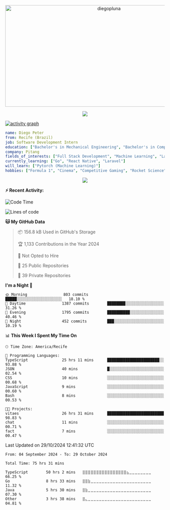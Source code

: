 <p align="center">
  <img src="https://socialify.git.ci/diegopluna/diegopluna/image?font=Inter&forks=1&issues=1&language=1&name=1&owner=1&pattern=Brick%20Wall&pulls=1&stargazers=1&theme=Dark" alt="diegopluna" width="640" height="320" />
</p>

<p align="center">
  <img src="https://github-profile-trophy.vercel.app/?username=diegopluna&theme=tokyonight&column=-1"/>
</p>

[![activity graph](https://github-readme-activity-graph.vercel.app/graph?username=diegopluna&theme=github-dark-dimmed&custom_title=diegopluna%20Activity%20Graph&hide_border=true)](https://github.com/ashutosh00710/github-readme-activity-graph)

```yaml
name: Diego Peter
from: Recife (Brazil)
job: Software Development Intern
education: ["Bachelor's in Mechanical Engineering", "Bachelor's in Computer Science"]
company: Pitang
fields_of_interests: ["Full Stack Development", "Machine Learning", "Large Language Models", "Computer Vision"]
currently_learning: ["Go", "React Native", "Laravel"]
will_learn: ["Pytorch (Machine Learning)"]
hobbies: ["Formula 1", "Cinema", "Competitive Gaming", "Rocket Science"]
```
<p align="center">
  <img src="https://music-profile.rayriffy.com/theme/dark.svg?uid=001361.7bf259d2dfb9456ca71b61612518bc5f.0128" />
</p>

**:zap: Recent Activity:**

<!--START_SECTION:activity-->
<!--END_SECTION:activity-->

<!--START_SECTION:waka-->
![Code Time](http://img.shields.io/badge/Code%20Time-75%20hrs%2020%20mins-blue)

![Lines of code](https://img.shields.io/badge/From%20Hello%20World%20I%27ve%20Written-3.7%20million%20lines%20of%20code-blue)

**🐱 My GitHub Data** 

> 📦 156.8 kB Used in GitHub's Storage 
 > 
> 🏆 1,133 Contributions in the Year 2024
 > 
> 🚫 Not Opted to Hire
 > 
> 📜 25 Public Repositories 
 > 
> 🔑 39 Private Repositories 
 > 
**I'm a Night 🦉** 

```text
🌞 Morning                803 commits         █████░░░░░░░░░░░░░░░░░░░░   18.10 % 
🌆 Daytime                1387 commits        ████████░░░░░░░░░░░░░░░░░   31.26 % 
🌃 Evening                1795 commits        ██████████░░░░░░░░░░░░░░░   40.46 % 
🌙 Night                  452 commits         ███░░░░░░░░░░░░░░░░░░░░░░   10.19 % 
```


📊 **This Week I Spent My Time On** 

```text
🕑︎ Time Zone: America/Recife

💬 Programming Languages: 
TypeScript               25 hrs 11 mins      ███████████████████████░░   93.88 % 
JSON                     40 mins             █░░░░░░░░░░░░░░░░░░░░░░░░   02.54 % 
CSS                      10 mins             ░░░░░░░░░░░░░░░░░░░░░░░░░   00.68 % 
JavaScript               9 mins              ░░░░░░░░░░░░░░░░░░░░░░░░░   00.60 % 
Bash                     8 mins              ░░░░░░░░░░░░░░░░░░░░░░░░░   00.53 % 

🐱‍💻 Projects: 
vitaes                   26 hrs 31 mins      █████████████████████████   98.83 % 
chat                     11 mins             ░░░░░░░░░░░░░░░░░░░░░░░░░   00.71 % 
fact                     7 mins              ░░░░░░░░░░░░░░░░░░░░░░░░░   00.47 % 
```


 Last Updated on 29/10/2024 12:41:32 UTC
<!--END_SECTION:waka-->

<!--START_SECTION:waka-simple-->

```text
From: 04 September 2024 - To: 29 October 2024

Total Time: 75 hrs 31 mins

TypeScript        50 hrs 2 mins   ⣿⣿⣿⣿⣿⣿⣿⣿⣿⣿⣿⣿⣿⣿⣿⣿⣦⣀⣀⣀⣀⣀⣀⣀⣀   66.25 %
Go                8 hrs 33 mins   ⣿⣿⣷⣀⣀⣀⣀⣀⣀⣀⣀⣀⣀⣀⣀⣀⣀⣀⣀⣀⣀⣀⣀⣀⣀   11.32 %
Java              5 hrs 30 mins   ⣿⣷⣀⣀⣀⣀⣀⣀⣀⣀⣀⣀⣀⣀⣀⣀⣀⣀⣀⣀⣀⣀⣀⣀⣀   07.30 %
Other             3 hrs 38 mins   ⣿⣄⣀⣀⣀⣀⣀⣀⣀⣀⣀⣀⣀⣀⣀⣀⣀⣀⣀⣀⣀⣀⣀⣀⣀   04.81 %
```

<!--END_SECTION:waka-simple-->
